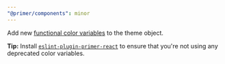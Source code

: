 ```yaml
---
"@primer/components": minor
---
```


Add new [functional color variables](https://primer.style/primitives/colors) to the theme object.
 
 **Tip:** Install [`eslint-plugin-primer-react`](https://primer.style/react/linting) to ensure that you're not using any deprecated color variables.
